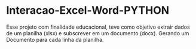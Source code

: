 # Interacao-Excel-Word-PYTHON
Esse projeto com finalidade educacional, teve como objetivo extrair dados de um planilha (xlsx) e subscrever em um documento (docx). Gerando um Documento para cada linha da planilha.

